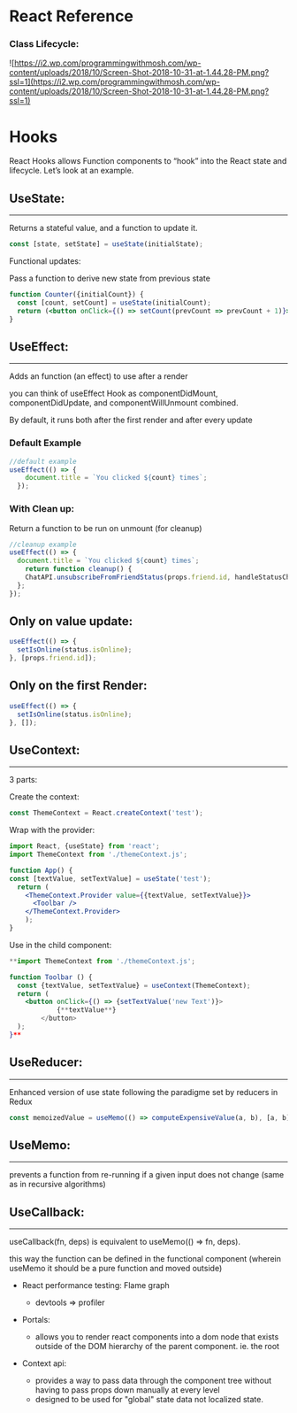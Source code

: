 # React Reference

### Class Lifecycle:

![https://i2.wp.com/programmingwithmosh.com/wp-content/uploads/2018/10/Screen-Shot-2018-10-31-at-1.44.28-PM.png?ssl=1](https://i2.wp.com/programmingwithmosh.com/wp-content/uploads/2018/10/Screen-Shot-2018-10-31-at-1.44.28-PM.png?ssl=1)

# Hooks

React Hooks allows Function components to “hook” into the React state and lifecycle. Let’s look at an example.

## UseState:

---

Returns a stateful value, and a function to update it.

```jsx
const [state, setState] = useState(initialState);
```

Functional updates:

Pass a function to derive new state from previous state

```jsx
function Counter({initialCount}) {
  const [count, setCount] = useState(initialCount);
  return (<button onClick={() => setCount(prevCount => prevCount + 1)}>+</button>);
}
```

## UseEffect:

---

Adds an function (an effect) to use after a render

you can think of useEffect Hook as componentDidMount, componentDidUpdate, and componentWillUnmount combined.

By default, it runs both after the first render and after every update

### Default Example

```jsx
//default example
useEffect(() => {
    document.title = `You clicked ${count} times`;
  });
```

### With Clean up:

Return a function to be run on unmount (for cleanup)

```jsx
//cleanup example
useEffect(() => {
  document.title = `You clicked ${count} times`;
	return function cleanup() {
    ChatAPI.unsubscribeFromFriendStatus(props.friend.id, handleStatusChange);
  };
});
```

## Only on value update:

```jsx
useEffect(() => {
  setIsOnline(status.isOnline);
}, [props.friend.id]);
```

## Only on the first Render:

```jsx
useEffect(() => {
  setIsOnline(status.isOnline);
}, []);
```

## UseContext:

---

3 parts:

Create the context:

```jsx
const ThemeContext = React.createContext('test');
```

Wrap with the provider:

```jsx
import React, {useState} from 'react';
import ThemeContext from './themeContext.js';

function App() {
const [textValue, setTextValue] = useState('test');
  return (
    <ThemeContext.Provider value={{textValue, setTextValue}}>
      <Toolbar />
    </ThemeContext.Provider>
	);
}
```

Use in the child component:

```jsx
**import ThemeContext from './themeContext.js';

function Toolbar () {
  const {textValue, setTextValue} = useContext(ThemeContext);
  return (
    <button onClick={() => {setTextValue('new Text')}>
			{**textValue**}
		</button>
  );
}**
```

## UseReducer:

---

Enhanced version of use state following the paradigme set by reducers in Redux

```jsx
const memoizedValue = useMemo(() => computeExpensiveValue(a, b), [a, b]);
```

## UseMemo:

---

prevents a function from re-running if a given input does not change (same as in recursive algorithms)

## UseCallback:

---

useCallback(fn, deps) is equivalent to useMemo(() => fn, deps).

this way the function can be defined in the functional component (wherein useMemo it should be a pure function and moved outside)

- React performance testing: Flame graph
    - devtools ⇒ profiler

- Portals:
    - allows you to render react components into a dom node that exists outside of the DOM hierarchy of the parent component. ie. the root

- Context api:
    - provides a way to pass data through the component tree without having to pass props down manually at every level
    - designed to be used for "global" state data not localized state.
